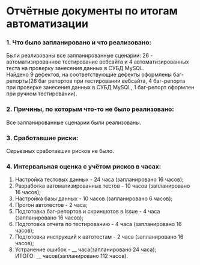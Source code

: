 # Отчётные документы по итогам автоматизации
### 1. Что было запланировано и что реализовано:
Были реализованы все запланированные сценарии: 26 - автоматизированное тестирование вебсайта и
   4 автоматизированных теста на проверку занесения данных в СУБД MySQL.  
Найдено 9 дефектов, на соответствующие дефекты оформлены баг-репорты(26 баг репортов при тестировании вебсайта, 4 баг-репорта 
при проверке занесения данных в СУБД MySQL, 1 баг-репорт оформлен при ручном тестировании).
### 2. Причины, по которым что-то не было реализовано:
Все запланированные сценарии были реализованы.
### 3. Сработавшие риски:
Серьезных сработавших рисков не было.
### 4. Интервальная оценка с учётом рисков в часах:
1) Настройка тестовых данных - 24 часа (запланировано 16 часов);
2) Разработка автоматизированных тестов - 10 часов (запланировано 16 часов);
3) Настройка базы данных - 10 часов (запланировано 6 часов);
4) Прогон автотестов - 2 часа;
5) Подготовка баг-репортов и скриншотов в Issue - 4 часа (запланировано 16 часов);
6) Подготовка отчета по тестированию - 4 часа (запланировано 16 часов);
7) Подготовка инструкций к автотестам - 2 часа (запланировано 16 часов);
8) Устранение ошибок - __ часа(запланировано 24 часа);   
   ИТОГО: __ часов(запланировано 112 часов).
